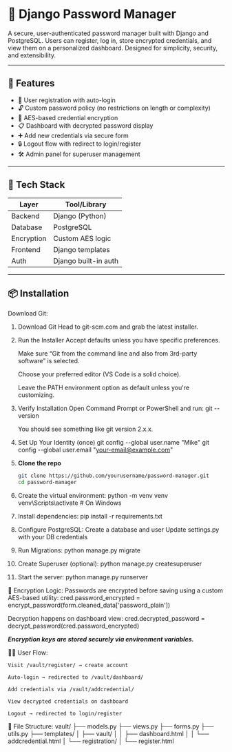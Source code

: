 # 🔐 Django Password Manager

A secure, user-authenticated password manager built with Django and PostgreSQL. Users can register, log in, store encrypted credentials, and view them on a personalized dashboard. Designed for simplicity, security, and extensibility.

---

## 🚀 Features

- 🔑 User registration with auto-login  
- 🔓 Custom password policy (no restrictions on length or complexity)  
- 🔐 AES-based credential encryption  
- 📋 Dashboard with decrypted password display  
- ➕ Add new credentials via secure form  
- 🔒 Logout flow with redirect to login/register  
- 🛠 Admin panel for superuser management

---

## 🧱 Tech Stack

| Layer         | Tool/Library         |
|--------------|----------------------|
| Backend      | Django (Python)      |
| Database     | PostgreSQL           |
| Encryption   | Custom AES logic     |
| Frontend     | Django templates     |
| Auth         | Django built-in auth |

---

## 📦 Installation

Download Git:
1. Download Git Head to git-scm.com and grab the latest installer.

2. Run the Installer
   Accept defaults unless you have specific preferences.

   Make sure “Git from the command line and also from 3rd-party software” is selected.

   Choose your preferred editor (VS Code is a solid choice).

   Leave the PATH environment option as default unless you're customizing.

3. Verify Installation Open Command Prompt or PowerShell and run:
   git --version

   You should see something like git version 2.x.x.

4. Set Up Your Identity (once)
   git config --global user.name "Mike"
   git config --global user.email "your-email@example.com"




1. **Clone the repo**
   ```bash
   git clone https://github.com/yourusername/password-manager.git
   cd password-manager

2. Create the virtual environment:
    python -m venv venv
    venv\Scripts\activate  # On Windows

3. Install dependencies:
   pip install -r requirements.txt

4. Configure PostgreSQL:
    Create a database and user
    Update settings.py with your DB credentials

5. Run Migrations:
  python manage.py migrate

6. Create Superuser (optional):
  python manage.py createsuperuser

7. Start the server:
   python manage.py runserver


🔐 Encryption Logic:
  Passwords are encrypted before saving using a custom AES-based utility:
  cred.password_encrypted = encrypt_password(form.cleaned_data['password_plain'])

Decryption happens on dashboard view:
  cred.decrypted_password = decrypt_password(cred.password_encrypted)

***Encryption keys are stored securely via environment variables.***



🧑‍💻 User Flow:

    Visit /vault/register/ → create account

    Auto-login → redirected to /vault/dashboard/

    Add credentials via /vault/addcredential/

    View decrypted credentials on dashboard

    Logout → redirected to login/register


📄 File Structure:
vault/
├── models.py
├── views.py
├── forms.py
├── utils.py
├── templates/
│   ├── vault/
│   │   ├── dashboard.html
│   │   └── addcredential.html
│   └── registration/
│       └── register.html




  
